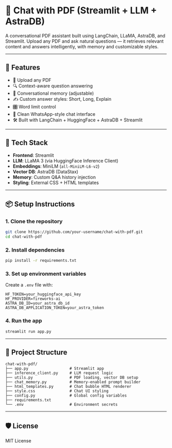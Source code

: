 # 📄 Chat with PDF (Streamlit + LLM + AstraDB)

A conversational PDF assistant built using LangChain, LLaMA, AstraDB, and Streamlit. Upload any PDF and ask natural questions — it retrieves relevant content and answers intelligently, with memory and customizable styles.

---

## 🚀 Features

- 📁 Upload any PDF
- 🔍 Context-aware question answering
- 🧠 Conversational memory (adjustable)
- ✍️ Custom answer styles: Short, Long, Explain
- 🎛️ Word limit control
- 📜 Clean WhatsApp-style chat interface
- 🛠 Built with LangChain + HuggingFace + AstraDB + Streamlit

---

## 🧰 Tech Stack

- **Frontend**: Streamlit
- **LLM**: LLaMA 3 (via HuggingFace Inference Client)
- **Embeddings**: MiniLM (`all-MiniLM-L6-v2`)
- **Vector DB**: AstraDB (DataStax)
- **Memory**: Custom Q&A history injection
- **Styling**: External CSS + HTML templates

---

## 📦 Setup Instructions

### 1. Clone the repository

```bash
git clone https://github.com/your-username/chat-with-pdf.git
cd chat-with-pdf
```

### 2. Install dependencies

```bash
pip install -r requirements.txt
```

### 3. Set up environment variables

Create a `.env` file with:

```env
HF_TOKEN=your_huggingface_api_key
HF_PROVIDER=fireworks-ai
ASTRA_DB_ID=your_astra_db_id
ASTRA_DB_APPLICATION_TOKEN=your_astra_token
```

### 4. Run the app

```bash
streamlit run app.py
```

---

## 📁 Project Structure

```
chat-with-pdf/
├── app.py                  # Streamlit app
├── inference_client.py     # LLM request logic
├── utils.py                # PDF loading, vector DB setup
├── chat_memory.py          # Memory-enabled prompt builder
├── html_templates.py       # Chat bubble HTML renderer
├── style.css               # Chat UI styling
├── config.py               # Global config variables
├── requirements.txt
└── .env                    # Environment secrets
```

---


## 🛡 License

MIT License

